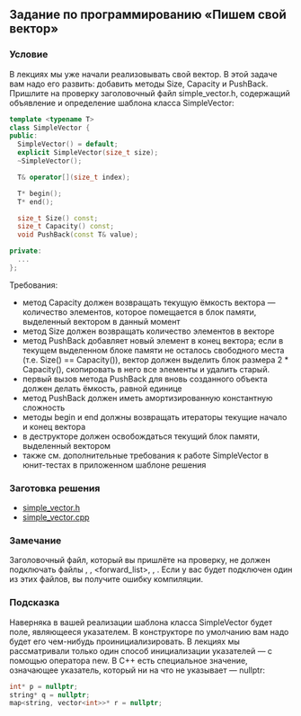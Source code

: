 ## Задание по программированию «Пишем свой вектор»

 

### Условие 

В лекциях мы уже начали реализовывать свой вектор. В этой задаче вам  надо его развить: добавить методы Size, Capacity и PushBack. Пришлите на проверку заголовочный файл simple_vector.h, содержащий объявление и  определение шаблона класса SimpleVector: 

```cpp
template <typename T>
class SimpleVector {
public:
  SimpleVector() = default;
  explicit SimpleVector(size_t size);
  ~SimpleVector();

  T& operator[](size_t index);

  T* begin();
  T* end();

  size_t Size() const;
  size_t Capacity() const;
  void PushBack(const T& value);

private:
  ...
};
```

 

Требования:

- метод Capacity должен возвращать текущую ёмкость вектора —  количество элементов, которое помещается в блок памяти, выделенный  вектором в данный момент
- метод Size должен возвращать количество элементов в векторе
- метод PushBack добавляет новый элемент в конец вектора; если в  текущем выделенном блоке памяти не осталось свободного места (т.е.  Size() == Capacity()), вектор должен выделить блок размера 2 *  Capacity(), скопировать в него все элементы и удалить старый.
- первый вызов метода PushBack для вновь созданного объекта должен делать ёмкость, равной единице
- метод PushBack должен иметь амортизированную константную сложность
- методы begin и end должны возвращать итераторы текущие начало и конец вектора
- в деструкторе должен освобождаться текущий блок памяти, выделенный вектором
- также см. дополнительные требования к работе SimpleVector в юнит-тестах в приложенном шаблоне решения

###  

### Заготовка решения

- [simple_vector.h](https://stepik.org/media/attachments/lesson/285354/q-OL4qX_EeilzRLZf2WxfA_ac4e8270a5ff11e89fd0455a8819d387_simple_vector.h)
- [simple_vector.cpp](https://stepik.org/media/attachments/lesson/285354/uoPvEoauEeianAr0yIdmDg_bae6cec086ae11e88d9327752d64e780_simple_vector.cpp)

 

### Замечание 

Заголовочный файл, который вы пришлёте на проверку, не должен  подключать файлы <vector>, <list>, <forward_list>,  <deque>, <map>. Если у вас будет подключен один из этих  файлов, вы получите ошибку компиляции. 

### Подсказка

Наверняка в вашей реализации шаблона класса SimpleVector будет поле,  являющееся указателем. В конструкторе по умолчанию вам надо будет его  чем-нибудь проинициализировать. В лекциях мы рассматривали только один  способ инициализации указателей — с помощью оператора new. В C++ есть  специальное значение, означающее указатель, который ни на что не  указывает — nullptr: 

```cpp
int* p = nullptr;
string* q = nullptr;
map<string, vector<int>>* r = nullptr;
```
